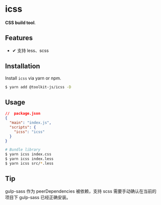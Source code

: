 # icss

**CSS build tool**.

## Features

- ✔︎ 支持 less、scss

## Installation

Install `icss` via yarn or npm.

```bash
$ yarn add @toolkit-js/icss -D
```

## Usage

```json
//  package.json
{
  "main": "index.js",
  "scripts": {
    "icss": "icss"
  }
}
```

```bash
# Bundle library
$ yarn icss index.css
$ yarn icss index.less
$ yarn icss src/*.less
```

## Tip

gulp-sass 作为 peerDependencies 被依赖，支持 scss 需要手动确认在当前的项目下 gulp-sass 已经正确安装。